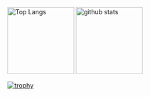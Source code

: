 <p align="left"> 
  <img alt="Top Langs" height="150px" src="https://github-readme-stats.vercel.app/api/top-langs/?username=teamoo24&layout=compact&show_icons=true&theme=onedark" />
  <img alt="github stats" height="150px" src="https://github-readme-stats.vercel.app/api?username=teamoo24&theme=onedark&show_icons=ture" />
</p>

[![trophy](https://github-profile-trophy.vercel.app/?username=teamoo24&theme=onedark&column=7
)](https://github.com/ryo-ma/github-profile-trophy)
